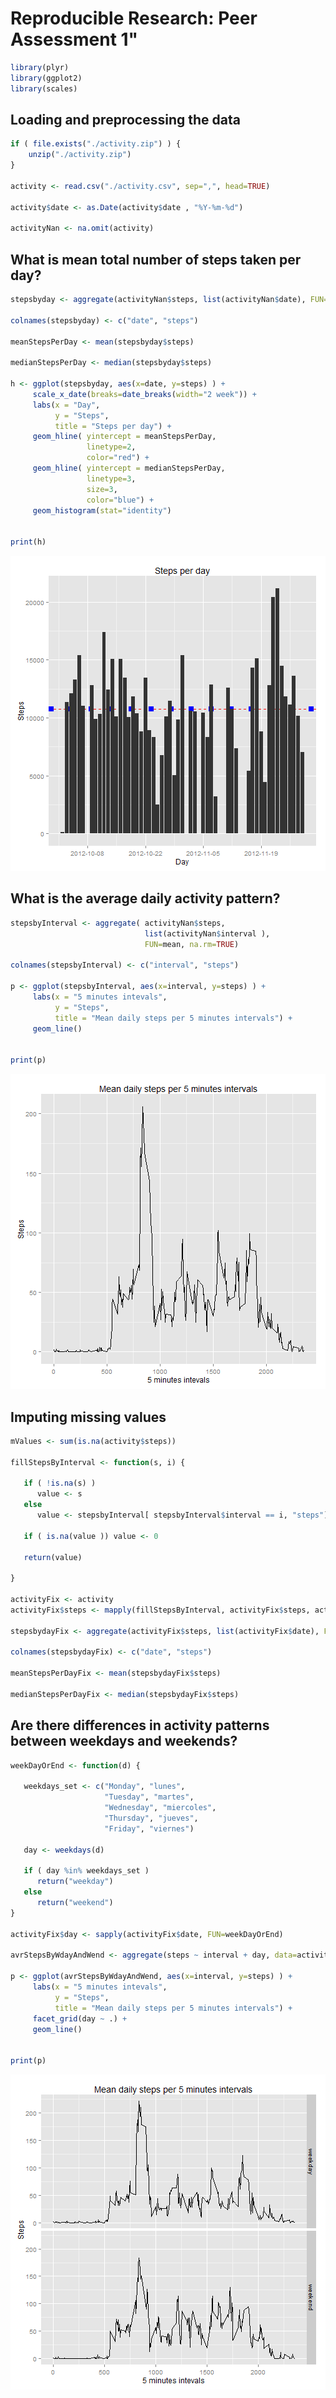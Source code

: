 
# Reproducible Research: Peer Assessment 1"


```r
library(plyr)
library(ggplot2)
library(scales)
```

## Loading and preprocessing the data


```r
if ( file.exists("./activity.zip") ) {
    unzip("./activity.zip")
}

activity <- read.csv("./activity.csv", sep=",", head=TRUE)

activity$date <- as.Date(activity$date , "%Y-%m-%d")

activityNan <- na.omit(activity)
```

## What is mean total number of steps taken per day?


```r
stepsbyday <- aggregate(activityNan$steps, list(activityNan$date), FUN=sum )

colnames(stepsbyday) <- c("date", "steps") 

meanStepsPerDay <- mean(stepsbyday$steps)

medianStepsPerDay <- median(stepsbyday$steps)
          
h <- ggplot(stepsbyday, aes(x=date, y=steps) ) +
     scale_x_date(breaks=date_breaks(width="2 week")) + 
     labs(x = "Day", 
          y = "Steps", 
          title = "Steps per day") +
     geom_hline( yintercept = meanStepsPerDay, 
                 linetype=2,
                 color="red") + 
     geom_hline( yintercept = medianStepsPerDay, 
                 linetype=3,
                 size=3,
                 color="blue") +           
     geom_histogram(stat="identity")
       

print(h)
```

![plot of chunk unnamed-chunk-3](figure/unnamed-chunk-3-1.png)

## What is the average daily activity pattern?


```r
stepsbyInterval <- aggregate( activityNan$steps, 
                              list(activityNan$interval ),
                              FUN=mean, na.rm=TRUE)

colnames(stepsbyInterval) <- c("interval", "steps") 

p <- ggplot(stepsbyInterval, aes(x=interval, y=steps) ) +
     labs(x = "5 minutes intevals", 
          y = "Steps", 
          title = "Mean daily steps per 5 minutes intervals") +           
     geom_line()
       

print(p)
```

![plot of chunk unnamed-chunk-4](figure/unnamed-chunk-4-1.png)


## Imputing missing values


```r
mValues <- sum(is.na(activity$steps))

fillStepsByInterval <- function(s, i) { 

   if ( !is.na(s) ) 
      value <- s
   else
      value <- stepsbyInterval[ stepsbyInterval$interval == i, "steps"]
     
   if ( is.na(value )) value <- 0
   
   return(value)    

} 

activityFix <- activity
activityFix$steps <- mapply(fillStepsByInterval, activityFix$steps, activityFix$interval)

stepsbydayFix <- aggregate(activityFix$steps, list(activityFix$date), FUN=sum )

colnames(stepsbydayFix) <- c("date", "steps") 

meanStepsPerDayFix <- mean(stepsbydayFix$steps)

medianStepsPerDayFix <- median(stepsbydayFix$steps)
```

## Are there differences in activity patterns between weekdays and weekends?


```r
weekDayOrEnd <- function(d) { 
 
   weekdays_set <- c("Monday", "lunes", 
                     "Tuesday", "martes", 
                     "Wednesday", "miercoles",
                     "Thursday", "jueves",
                     "Friday", "viernes")
 
   day <- weekdays(d)
   
   if ( day %in% weekdays_set )
      return("weekday")
   else
      return("weekend")
}

activityFix$day <- sapply(activityFix$date, FUN=weekDayOrEnd)

avrStepsByWdayAndWend <- aggregate(steps ~ interval + day, data=activityFix, mean)

p <- ggplot(avrStepsByWdayAndWend, aes(x=interval, y=steps) ) +
     labs(x = "5 minutes intevals", 
          y = "Steps", 
          title = "Mean daily steps per 5 minutes intervals") + 
     facet_grid(day ~ .) +       
     geom_line()
       

print(p)
```

![plot of chunk unnamed-chunk-6](figure/unnamed-chunk-6-1.png)
